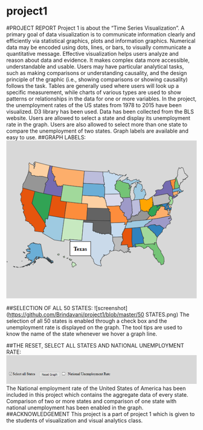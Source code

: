 # project1
#PROJECT REPORT
Project 1 is about the “Time Series Visualization”. A primary goal of data visualization is to communicate information clearly and efficiently via statistical graphics, plots and information graphics. Numerical data may be encoded using dots, lines, or bars, to visually communicate a quantitative message. Effective visualization helps users analyze and reason about data and evidence. It makes complex data more accessible, understandable and usable. Users may have particular analytical tasks, such as making comparisons or understanding causality, and the design principle of the graphic (i.e., showing comparisons or showing causality) follows the task. Tables are generally used where users will look up a specific measurement, while charts of various types are used to show patterns or relationships in the data for one or more variables.
In the project, the unemployment rates of the US states from 1978 to 2015 have been visualized. D3 library has been used. Data has been collected from the BLS website. Users are allowed to select a state and display its unemployment rate in the graph. Users are also allowed to select more than one state to compare the unemployment of two states. Graph labels are available and easy to use.
##GRAPH LABELS:
![screenshot](https://github.com/Brindavani/project1/blob/master/mapp.png)


##SELECTION OF ALL 50 STATES:
![screenshot](https://github.com/Brindavani/project1/blob/master/50 STATES.png)
The selection of all 50 states is enabled through a check box and the unemployment rate is displayed on the graph. The tool tips are used to know the name of the state whenever we hover a graph line.

##THE RESET, SELECT ALL STATES AND NATIONAL UNEMPLOYMENT RATE:
![screenshot](https://github.com/Brindavani/project1/blob/master/reset.png)
The National employment rate of the United States of America has been included in this project which contains the aggregate data of every state.
Comparison of two or more states and comparison of one state with national unemployment has been enabled in the graph.
##ACKNOWLEDGEMENT
This project is a part of project 1 which is given to the students of visualization and visual analytics class.
